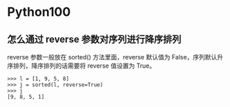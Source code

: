 # Python100



## 怎么通过 reverse 参数对序列进行降序排列
reverse 参数一般放在 sorted() 方法里面，reverse 默认值为 False，序列默认升序排列，降序排列的话需要将 reverse 值设置为 True。


```
>>> l = [1, 9, 5, 8]
>>> j = sorted(l, reverse=True)
>>> j
[9, 8, 5, 1]
```

